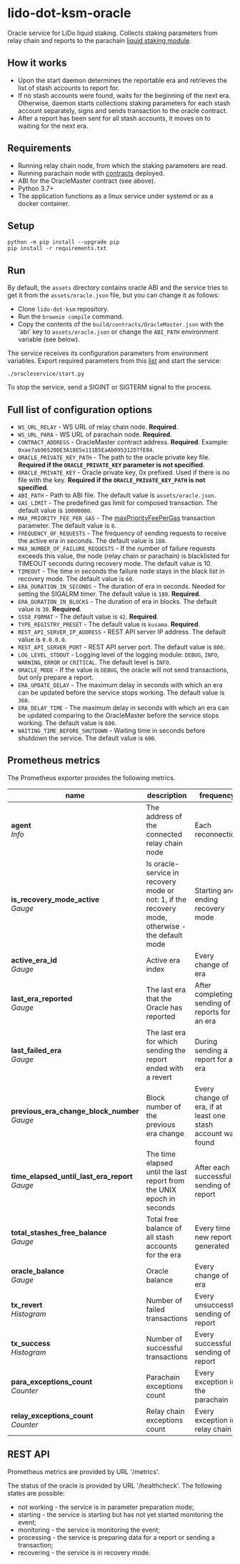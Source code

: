 # lido-dot-ksm-oracle
Oracle service for LiDo liquid staking. Collects staking parameters from relay chain and reports to the parachain [liquid staking module](https://github.com/mixbytes/lido-dot-ksm).

## How it works
* Upon the start daemon determines the reportable era and retrieves the list of stash accounts to report for.
* If no stash accounts were found, waits for the beginning of the next era. Otherwise, daemon starts collections staking parameters for each stash account separately, signs and sends transaction to the oracle contract.
* After a report has been sent for all stash accounts, it moves on to waiting for the next era.

## Requirements
* Running relay chain node, from which the staking parameters are read.
* Running parachain node with [contracts](https://github.com/mixbytes/lido-dot-ksm) deployed.
* ABI for the OracleMaster contract (see above).
* Python 3.7+
* The application functions as a linux service under systemd or as a docker container.


## Setup
```shell
python -m pip install --upgrade pip
pip install -r requirements.txt
```


## Run
By default, the `assets` directory contains oracle ABI and the service tries to get it from the `assets/oracle.json` file, but you can change it as follows:
* Clone `lido-dot-ksm` repository.
* Run the `brownie compile` command.
* Copy the contents of the `build/contracts/OracleMaster.json` with the 'abi' key to `assets/oracle.json` or change the `ABI_PATH` environment variable (see below).

The service receives its configuration parameters from environment variables. Export required parameters from this [list](https://github.com/mixbytes/lido-dot-ksm-oracle#full-list-of-configuration-options) and start the service:
```shell
./oracleservice/start.py
```

To stop the service, send a SIGINT or SIGTERM signal to the process.


## Full list of configuration options

* `WS_URL_RELAY` - WS URL of relay chain node. **Required**.
* `WS_URL_PARA` - WS URL of parachain node. **Required**.
* `CONTRACT_ADDRESS` - OracleMaster contract address. **Required**. Example: `0xae7ab96520DE3A18E5e111B5EaAb095312D7fE84`.
* `ORACLE_PRIVATE_KEY_PATH` - The path to the oracle private key file. **Required if the `ORACLE_PRIVATE_KEY` parameter is not specified**.
* `ORACLE_PRIVATE_KEY` - Oracle private key, 0x prefixed. Used if there is no file with the key. **Required if the `ORACLE_PRIVATE_KEY_PATH` is not specified**.
* `ABI_PATH` - Path to ABI file. The default value is `assets/oracle.json`.
* `GAS_LIMIT` - The predefined gas limit for composed transaction. The default value is `10000000`.
* `MAX_PRIORITY_FEE_PER_GAS` - The [maxPriorityFeePerGas](https://ethereum.org/en/developers/docs/gas/#priority-fee) transaction parameter. The default value is `0`.
* `FREQUENCY_OF_REQUESTS` - The frequency of sending requests to receive the active era in seconds. The default value is `180`.
* `MAX_NUMBER_OF_FAILURE_REQUESTS` - If the number of failure requests exceeds this value, the node (relay chain or parachain) is blacklisted for TIMEOUT seconds during recovery mode. The default value is 10.
* `TIMEOUT` - The time in seconds the failure node stays in the black list in recovery mode. The default value is `60`.
* `ERA_DURATION_IN_SECONDS` - The duration of era in seconds. Needed for setting the SIGALRM timer. The default value is `180`. **Required**.
* `ERA_DURATION_IN_BLOCKS` - The duration of era in blocks. The default value is `30`. **Required**.
* `SS58_FORMAT` - The default value is `42`. **Required**.
* `TYPE_REGISTRY_PRESET` - The default value is `kusama`. **Required**.
* `REST_API_SERVER_IP_ADDRESS` - REST API server IP address. The default value is `0.0.0.0`.
* `REST_API_SERVER_PORT` - REST API server port. The default value is `800`.
* `LOG_LEVEL_STDOUT` - Logging level of the logging module: `DEBUG`, `INFO`, `WARNING`, `ERROR` or `CRITICAL`. The default level is `INFO`.
* `ORACLE_MODE` - If the value is `DEBUG`, the oracle will not send transactions, but only prepare a report.
* `ERA_UPDATE_DELAY` - The maximum delay in seconds with which an era can be updated before the service stops working. The default value is `360`.
* `ERA_DELAY_TIME` - The maximum delay in seconds with which an era can be updated comparing to the OracleMaster before the service stops working. The default value is `600`.
* `WAITING_TIME_BEFORE_SHUTDOWN` - Waiting time in seconds before shutdown the service. The default value is `600`.


## Prometheus metrics

The Prometheus exporter provides the following metrics.

| name                                                               | description                                                                                      | frequency                                                    |
|--------------------------------------------------------------------|--------------------------------------------------------------------------------------------------|--------------------------------------------------------------|
| **agent**                                         <br> *Info*      | The address of the connected relay chain node                                                    | Each reconnection                                            |
| **is_recovery_mode_active**                       <br> *Gauge*     | Is oracle-service in recovery mode or not: 1, if the recovery mode, otherwise - the default mode | Starting and ending recovery mode                            |
| **active_era_id**                                 <br> *Gauge*     | Active era index                                                                                 | Every change of era                                          |
| **last_era_reported**                             <br> *Gauge*     | The last era that the Oracle has reported                                                        | After completing a sending of reports for an era             |
| **last_failed_era**                               <br> *Gauge*     | The last era for which sending the report ended with a revert                                    | During sending a report for an era                           |
| **previous_era_change_block_number**              <br> *Gauge*     | Block number of the previous era change                                                          | Every change of era, if at least one stash account was found |
| **time_elapsed_until_last_era_report**            <br> *Gauge*     | The time elapsed until the last report from the UNIX epoch in seconds                            | After each successful sending of a report                    |
| **total_stashes_free_balance**                    <br> *Gauge*     | Total free balance of all stash accounts for the era                                             | Every time a new report is generated                         |
| **oracle_balance**                                <br> *Gauge*     | Oracle balance                                                                                   | Every change of era                                          |
| **tx_revert**                                     <br> *Histogram* | Number of failed transactions                                                                    | Every unsuccessful sending of a report                       |
| **tx_success**                                    <br> *Histogram* | Number of successful transactions                                                                | Every successful sending of a report                         |
| **para_exceptions_count**                         <br> *Counter*   | Parachain exceptions count                                                                       | Every exception in the parachain                             |
| **relay_exceptions_count**                        <br> *Counter*   | Relay chain exceptions count                                                                     | Every exception in relay chain                               |


## REST API
Prometheus metrics are provided by URL '/metrics'.

The status of the oracle is provided by URL '/healthcheck'. The following states are possible:
* not working - the service is in parameter preparation mode;
* starting - the service is starting but has not yet started monitoring the event;
* monitoring - the service is monitoring the event;
* processing - the service is preparing data for a report or sending a transaction;
* recovering - the service is in recovery mode.
